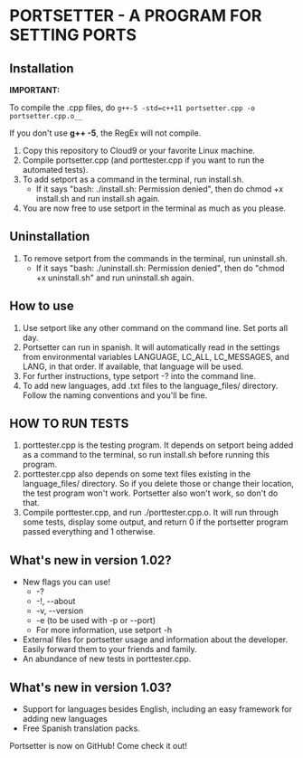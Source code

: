 # PORTSETTER - A PROGRAM FOR SETTING PORTS

## Installation

__IMPORTANT:__

To compile the .cpp files, do `g++-5 -std=c++11 portsetter.cpp -o portsetter.cpp.o__`

If you don't use __g++ -5__, the RegEx will not compile.

1. Copy this repository to Cloud9 or your favorite Linux machine. 
2. Compile portsetter.cpp (and porttester.cpp if you want to run the automated tests).
3. To add setport as a command in the terminal, run install.sh.
    * If it says "bash: ./install.sh: Permission denied", then do chmod +x install.sh and run install.sh again.
4. You are now free to use setport in the terminal as much as you please.


## Uninstallation

1. To remove setport from the commands in the terminal, run uninstall.sh.
    * If it says "bash: ./uninstall.sh: Permission denied", then do "chmod +x uninstall.sh" and run uninstall.sh again.

## How to use
1. Use setport like any other command on the command line. Set ports all day.
2. Portsetter can run in spanish. It will automatically read in the settings from environmental variables LANGUAGE, 
  LC_ALL, LC_MESSAGES, and LANG, in that order. If available, that language will be used.
3. For further instructions, type setport -? into the command line.
4. To add new languages, add .txt files to the language_files/ directory. Follow the naming conventions and you'll be fine.


## HOW TO RUN TESTS
1. porttester.cpp is the testing program. It depends on setport being added as a command to the terminal, so run install.sh before running this program.
2. porttester.cpp also depends on some text files existing in the language_files/ directory. So if you delete those or change their location, the test program won't work. Portsetter also won't work, so don't do that.
3. Compile porttester.cpp, and run ./porttester.cpp.o. It will run through some tests, display some output, and return 0 if the portsetter program passed everything and 1 otherwise.


## What's new in version 1.02?
* New flags you can use!
    * -?
    * -!, --about
    * -v, --version
    * -e (to be used with -p or --port)
    * For more information, use setport -h
* External files for portsetter usage and information about the developer. Easily forward them to your friends and family.
* An abundance of new tests in porttester.cpp.

## What's new in version 1.03?
* Support for languages besides English, including an easy framework for adding new languages
* Free Spanish translation packs.

Portsetter is now on GitHub! Come check it out!